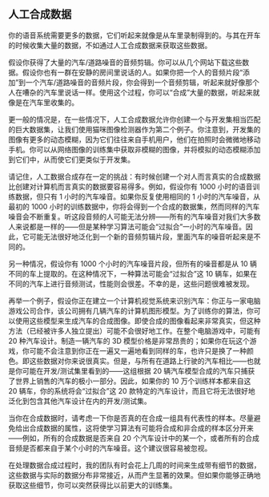 ## 人工合成数据


你的语音系统需要更多的数据，它们听起来就像是从车里录制得到的。与其在开车的时候收集大量的数据，不如通过人工合成数据来获取这些数据。 

假设你获得了大量的汽车/道路噪音的音频剪辑。你可以从几个网站下载这些数据。假设你也有一群在安静的房间里说话的人。如果你把一个人的音频片段“添加”到一个汽车/道路噪音的音频片段，你会得到一个音频剪辑，听起来就好像那个人在嘈杂的汽车里说话一样。使用这个过程，你可以“合成”大量的数据，听起来就像是在汽车里收集的。

更一般的情况是，在一些情况下，人工合成数据允许你创建一个与开发集相当匹配的巨大数据集，让我们使用猫咪图像检测器作为第二个例子。你注意到，开发集的图像有更多的动态模糊，因为它们往往来自手机用户，他们在拍照时会微微地移动手机。你可以从网络图像的训练集中获取非模糊的图像，并将模拟的动态模糊添加到它们中，从而使它们更类似于开发集。  

请记住，人工数据合成存在一定的挑战：有时候创建一个对人而言真实的合成数据比创建对计算机而言真实的数据要容易得多。例如，假设你有 1000 小时的语音训练数据，但只有 1 小时的汽车噪音。如果你反复使用相同的 1 小时的汽车噪音，从最初的 1000 小时的训练数据中，你将会得到一个合成的数据集，然而同样的汽车噪音会不断重复。听这段音频的人可能无法分辨——所有的汽车噪音对我们大多数人来说都是一样的——但是某种学习算法可能会“过拟合”一小时的汽车噪音。因此，它可能无法很好地泛化到一个新的音频剪辑片段，里面汽车的噪音听起来是不同的。 

另一种情况，假设你有 1000 个小时的汽车噪音片段，但所有的噪音都是从 10 辆不同的车上提取的。在这种情况下，一种算法可能会“过拟合”这 10 辆车，如果在不同的汽车上进行音频测试，性能则会很差。不幸的是，这些问题很难被发现。

再举一个例子，假设你正在建立一个计算机视觉系统来识别汽车：你正与一家电脑游戏公司合作，该公司拥有几辆汽车的计算机图形模型。为了训练你的算法，你可以使用这些模型来生成汽车的合成图像。即使合成的图像看起来非常真实，但这种方法（已经被许多人独立提出）可能不会很好地工作。在整个电脑游戏中，可能有 20 种汽车设计。制造一辆汽车的 3D 模型价格是非常昂贵的；如果你在玩这个游戏，你可能不会注意到你正在一遍又一遍地看到同样的车，也许只是换了一种颜色。即这些数据对你来说很真实。但是，与所有在道路上行驶的汽车相比——也就是你可能在开发/测试集里看到的——这组根据 20 辆汽车模型合成的汽车只捕获了世界上销售的汽车的极小一部分。因此，如果你的 10 万个训练样本都来自这 20 辆车，你的系统将会“过拟合”这 20 款特定的汽车设计，而且它将无法很好地泛化到包含其他汽车设计在内的开发/测试集。

当你在合成数据时，请考虑一下你是否真的在合成一组具有代表性的样本。尽量避免给出合成数据的属性，这将使学习算法有可能将合成和非合成的样本区分开来——例如，所有的合成数据是否来自 20 个汽车设计中的某一个，或者所有的合成音频是否都来自于某个小时的汽车噪音。这个建议很容易被忽视。

在处理数据合成过程时，我的团队有时会花上几周的时间来生成带有细节的数据，这些数据与实际的数据分布非常接近，从而产生显著的效果。但如果你能够正确地获取这些细节，你可以突然获得比以前更大的训练集。 